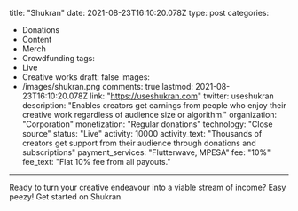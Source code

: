 title: "Shukran"
date: 2021-08-23T16:10:20.078Z
type: post
categories:
- Donations
- Content
- Merch
- Crowdfunding
tags:
- Live
- Creative works
draft: false
images:
- /images/shukran.png
comments: true
lastmod: 2021-08-23T16:10:20.078Z
link: "https://useshukran.com"
twitter: useshukran
description: "Enables creators get earnings from people who enjoy their creative work regardless of audience size or algorithm."
organization: "Corporation"
monetization: "Regular donations"
technology: "Close source"
status: "Live"
activity: 10000
activity_text: "Thousands of creators get support from their audience through donations and subscriptions"
payment_services: "Flutterwave, MPESA"
fee: "10%"
fee_text: "Flat 10% fee from all payouts."
---
Ready to turn your creative endeavour into a viable stream of income? Easy peezy! Get started on Shukran.<!--more-->
